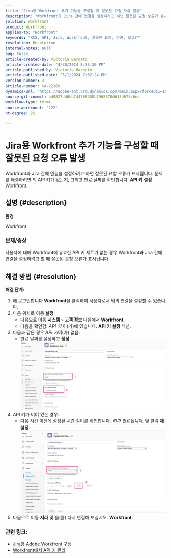 ```yaml
---
title: "Jira용 Workfront 추가 기능을 구성할 때 잘못된 요청 오류 발생"
description: "Workfront과 Jira 간에 연결을 설정하려고 하면 잘못된 요청 오류가 표시됩니다."
solution: Workfront
product: Workfront
applies-to: "Workfront"
keywords: "KCS, API, Jira, Workfront, 잘못된 요청, 연결, 로그인"
resolution: Resolution
internal-notes: null
bug: false
article-created-by: Victoria Barnato
article-created-date: "4/30/2024 8:35:30 PM"
article-published-by: Victoria Barnato
article-published-date: "5/1/2024 7:32:24 PM"
version-number: 3
article-number: KA-22169
dynamics-url: "https://adobe-ent.crm.dynamics.com/main.aspx?forceUCI=1&pagetype=entityrecord&etn=knowledgearticle&id=8ae34b2d-3107-ef11-9f8a-6045bd0a08d9"
source-git-commit: bd9827dd6bb744768308b7968870d613d673c6ea
workflow-type: tm+mt
source-wordcount: '222'
ht-degree: 2%

---
```


# Jira용 Workfront 추가 기능을 구성할 때 잘못된 요청 오류 발생


Workfront과 Jira 간에 연결을 설정하려고 하면 잘못된 요청 오류가 표시됩니다. 문제를 해결하려면 의 API 키가 있는지, 그리고 만료 날짜를 확인합니다. <b>API 키 설정</b> Workfront.

## 설명 {#description}


<b>환경</b>

Workfront

### <b>문제/증상</b>

사용자에 대해 Workfront에 유효한 API 키 세트가 없는 경우 Workfront과 Jira 간에 연결을 설정하려고 할 때 잘못된 요청 오류가 표시됩니다.


## 해결 방법 {#resolution}

<b>해결 단계:</b>
1. 에 로그인합니다 <b>Workfront</b>을 클릭하여 사용자로서 와의 연결을 설정할 수 있습니다.
2. 다음 위치로 이동 <b>설정</b>.
   - 다음으로 이동 <b>시스템</b> `>`  <b>고객 정보</b> 다음에서 <b>Workfront</b>.
   - 다음을 확인함: *API 키* 이(가)에 있습니다. <b>API 키 설정</b> 섹션.
3. 다음과 같은 경우 *API 키*&#x200B;이(가) 없음:
   - 만료 날짜를 설정하고 <b>생성</b>.![](assets/8674b399-6903-ee11-8f6e-6045bd006c82.png)
4. API 키가 이미 있는 경우:
   - 다음 시간 이전에 설정된 시간 길이를 확인합니다. *키가 만료됩니다.* 및 클릭 <b>재설정</b>.![](assets/85b20db8-6903-ee11-8f6e-6045bd006c82.png)
5. 다음으로 이동 <b>지라</b> 및 을(를) 다시 연결해 보십시오. <b>Workfront</b>.




### <b>관련 링크:</b>

- [Jira용 Adobe Workfront 구성](https://experienceleague.adobe.com/docs/workfront/using/adobe-workfront-integrations/workfront-for-jira/configure-workfront-for-jira.html?lang=en)
- [Workfront에서 API 키 관리](https://experienceleague.adobe.com/docs/workfront/using/administration-and-setup/manage-wf/security/manage-api-keys.html?lang=en)

